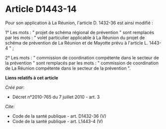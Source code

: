 # Article D1443-14

Pour son application à La Réunion, l'article D. 1432-36 est ainsi modifié : 

1° Les mots : " projet de schéma régional de prévention " sont remplacés par les mots : " volet particulier applicable à La
Réunion du projet de schéma de prévention de La Réunion et de Mayotte prévu à l'article L. 1443-4 " ; 

2° Les mots : " commission de coordination compétente dans le secteur de la prévention " sont remplacés par les mots : "
commission de coordination de La Réunion compétente dans le secteur de la prévention ".

**Liens relatifs à cet article**

_Créé par_:

  - Décret n°2010-765 du 7 juillet 2010 - art. 3

_Cite_:

  - Code de la santé publique - art. D1432-36 (V)
  - Code de la santé publique - art. L1443-4 (V)

